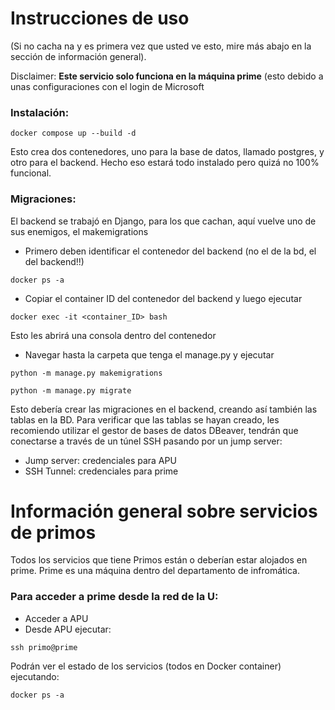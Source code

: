 # Instrucciones de uso
(Si no cacha na y es primera vez que usted ve esto, mire más abajo en la sección de información general).

Disclaimer: **Este servicio solo funciona en la máquina prime**
(esto debido a unas configuraciones con el login de Microsoft

### Instalación:
```
docker compose up --build -d
```
Esto crea dos contenedores, uno para la base de datos, llamado postgres, y otro para el backend.
Hecho eso estará todo instalado pero quizá no 100% funcional.

### Migraciones:
El backend se trabajó en Django, para los que cachan, aquí vuelve uno de sus enemigos, el makemigrations
- Primero deben identificar el contenedor del backend (no el de la bd, el del backend!!)
```
docker ps -a
```
- Copiar el container ID del contenedor del backend y luego ejecutar
```
docker exec -it <container_ID> bash
```
Esto les abrirá una consola dentro del contenedor
- Navegar hasta la carpeta que tenga el manage.py y ejecutar
```
python -m manage.py makemigrations
```
```
python -m manage.py migrate
```
Esto debería crear las migraciones en el backend, creando así también las tablas en la BD.
Para verificar que las tablas se hayan creado, les recomiendo utilizar el gestor de bases de datos DBeaver, tendrán que conectarse a través de un túnel SSH pasando por un jump server:
- Jump server: credenciales para APU
- SSH Tunnel: credenciales para prime


# Información general sobre servicios de primos

Todos los servicios que tiene Primos están o deberían estar alojados en prime.
Prime es una máquina dentro del departamento de infromática.

### Para acceder a prime desde la red de la U:
- Acceder a APU
- Desde APU ejecutar:
```
ssh primo@prime
```

Podrán ver el estado de los servicios (todos en Docker container) ejecutando:
```
docker ps -a
```
